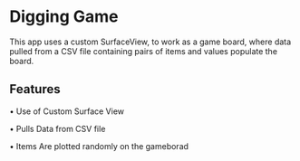# Digging Game

This app uses a custom SurfaceView, to work as a game board, where data pulled from a CSV file containing pairs of items and values populate the board.

## Features
• Use of Custom Surface View 

• Pulls Data from CSV file

• Items Are plotted randomly on the gameborad





